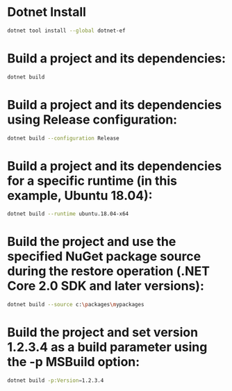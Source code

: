 # Dotnet Install
```sh
dotnet tool install --global dotnet-ef
```

# Build a project and its dependencies:
```sh
dotnet build
```

# Build a project and its dependencies using Release configuration:
```sh
dotnet build --configuration Release		
```

# Build a project and its dependencies for a specific runtime (in this example, Ubuntu 18.04):
```sh		
dotnet build --runtime ubuntu.18.04-x64		
```

# Build the project and use the specified NuGet package source during the restore operation (.NET Core 2.0 SDK and later versions):
```sh
dotnet build --source c:\packages\mypackages		
```

# Build the project and set version 1.2.3.4 as a build parameter using the -p MSBuild option:
```sh	
dotnet build -p:Version=1.2.3.4		
```
